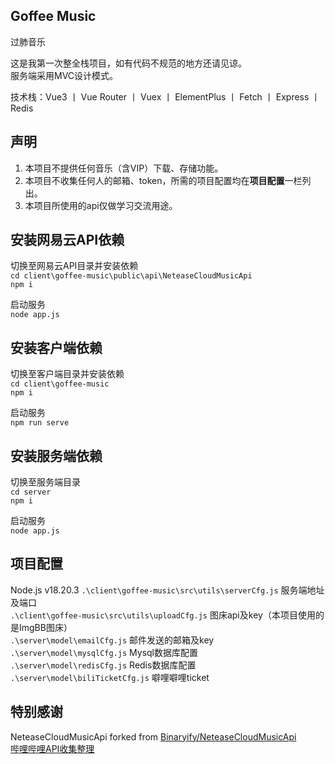 Goffee Music  
--  
过肺音乐  
  
这是我第一次整全栈项目，如有代码不规范的地方还请见谅。  
服务端采用MVC设计模式。
  
技术栈：Vue3 丨 Vue Router 丨 Vuex 丨 ElementPlus 丨 Fetch 丨 Express 丨 Redis
    
声明
--  
1. 本项目不提供任何音乐（含VIP）下载、存储功能。
2. 本项目不收集任何人的邮箱、token，所需的项目配置均在**项目配置**一栏列出。
3. 本项目所使用的api仅做学习交流用途。
  
安装网易云API依赖  
--
切换至网易云API目录并安装依赖  
`cd client\goffee-music\public\api\NeteaseCloudMusicApi`  
`npm i`  
  
启动服务  
`node app.js`  
  
安装客户端依赖  
--
切换至客户端目录并安装依赖  
`cd client\goffee-music`  
`npm i`  
  
启动服务  
`npm run serve`

安装服务端依赖  
--
切换至服务端目录  
`cd server`  
`npm i`  
  
启动服务  
`node app.js`  

项目配置
--
Node.js v18.20.3
`.\client\goffee-music\src\utils\serverCfg.js` 服务端地址及端口  
`.\client\goffee-music\src\utils\uploadCfg.js` 图床api及key（本项目使用的是ImgBB图床）  
`.\server\model\emailCfg.js` 邮件发送的邮箱及key  
`.\server\model\mysqlCfg.js` Mysql数据库配置  
`.\server\model\redisCfg.js` Redis数据库配置  
`.\server\model\biliTicketCfg.js` 噼哩噼哩ticket 

  
特别感谢
--
NeteaseCloudMusicApi forked from [Binaryify/NeteaseCloudMusicApi](https://github.com/Binaryify/NeteaseCloudMusicApi)  
[哔哩哔哩API收集整理](https://github.com/SocialSisterYi/bilibili-API-collect)
